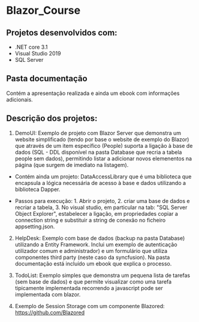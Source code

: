 # Blazor_Course

## Projetos desenvolvidos com:
- .NET core 3.1
- Visual Studio 2019
- SQL Server

## Pasta documentação
Contém a apresentação realizada e ainda um ebook com informações adicionais.

## Descrição dos projetos:

1. DemoUI: Exemplo de projeto com Blazor Server que demonstra um website simplificado (tendo por base o website de exemplo do Blazor) que através de um item específico (People) suporta a ligação à base de dados (SQL - DDL disponível na pasta Database que recria a tabela people sem dados), permitindo listar a adicionar novos elemenentos na página (que surgem de imediato na listagem). 
- Contém ainda um projeto: DataAccessLibrary que é uma biblioteca que encapsula a lógica necessária de acesso à base e dados utilizando a biblioteca Dapper.

- Passos para execução: 1. Abrir o projeto, 2. criar uma base de dados e recriar a tabela, 3. No visual studio, em particular na tab: "SQL Server Object Explorer", estabelecer a ligação, em propriedades copiar a connection string e substituir a string de conexão no ficheiro appsetting.json. 

2. HelpDesk: Exemplo com base de dados (backup na pasta Database) utilizando a Entity Framework. Inclui um exemplo de autenticação utilizador comum e administrador) e um formulário que utiliza componentes third party (neste caso da syncfusion). Na pasta documentação está incluído um ebook que explica o processo.

3. TodoList: Exemplo simples que demonstra um pequena lista de tarefas (sem base de dados) e que permite visualizar como uma tarefa tipicamente implementada recorrendo a javascript pode ser implementada com blazor.

4. Exemplo de Session Storage com um componente Blazored: https://github.com/Blazored
    

